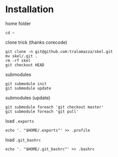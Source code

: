 # Installation

home folder

    cd ~

clone trick (thanks corecode)

    git clone -n git@github.com:tralamazza/skel.git
    mv skel/.git .
    rm -rf skel
    git checkout HEAD

submodules

    git submodule init
    git submodule update

submodules (update)

    git submodule foreach 'git checkout master'
    git submodule foreach 'git pull'

load `.exports`

    echo '. "$HOME/.exports"' >> .profile

load `.git_bashrc`

    echo '. "$HOME/.git_bashrc"' >> .bashrc
